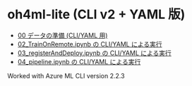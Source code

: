 # oh4ml-lite (CLI v2 + YAML 版)

- [00 データの準備 (CLI/YAML 用)](./00_LoadData.ipynb)
- [02_TrainOnRemote.ipynb の CLI/YAML による実行](./02_TrainOnRemote_CLI2.ipynb)
- [03_registerAndDeploy.ipynb の CLI/YAML による実行](./03_DeployModel_CLI2.ipynb)
- [04_pipeline.ipynb の CLI/YAML による実行](./04_pipeline_CLI2.ipynb)

Worked with Azure ML CLI version 2.2.3
